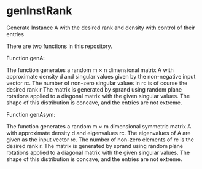# genInstRank
Generate Instance A with the desired rank and density with control of their entries

There are two functions in this repository.

Function genA:

The function generates a random m × n dimensional matrix A with approximate
density d and singular values given by the non-negative input vector rc. 
The number of non-zero singular values in rc is of course the desired rank r
The matrix is generated by sprand using random plane rotations applied to a 
diagonal matrix with the given singular values. The shape of this
distribution is concave, and the entries are not extreme.

Function genAsym: 

The function generates a random m × m dimensional symmetric matrix A with
approximate density d and eigenvalues rc. The eigenvalues of A are given
as the input vector rc. The number of non-zero elements of rc is the 
desired rank r. The matrix is generated by sprand using random plane 
rotations applied to a diagonal matrix with the given singular values. 
The shape of this distribution is concave, and the entries are not extreme.
